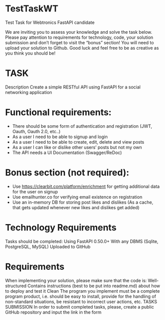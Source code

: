 # TestTaskWT

Test Task for Webtronics FastAPI candidate

 We are inviting you to assess your knowledge and solve the task below. Please pay attention to 
 requirements for technology, code, your solution submission and don’t forget to visit the “bonus” section! 
 You will need to upload your solution to Github. Good luck and feel free to be as creative as you think 
 you should be!
 
# TASK

Description
	Create a simple RESTful API using FastAPI for a social networking application
 
# Functional requirements:

- There should be some form of authentication and registration (JWT, Oauth, Oauth 2.0, etc..)
- As a user I need to be able to signup and login
- As a user I need to be able to create, edit, delete and view posts
- As a user I can like or dislike other users’ posts but not my own 
- The API needs a UI Documentation (Swagger/ReDoc)

# Bonus section (not required):

- Use https://clearbit.com/platform/enrichment for getting additional data for the user on signup
- Use emailhunter.co for verifying email existence on registration
- Use an in-memory DB for storing post likes and dislikes (As a cache, that gets updated whenever 
new likes and dislikes get added) 

# Technology Requirements

Tasks should be completed:
Using FastAPI 0.50.0+
With any DBMS (Sqlite, PostgreSQL, MySQL)
Uploaded to GitHub

# Requirements

When implementing your solution, please make sure that the code is:
Well-structured
Contains instructions (best to be put into readme.md) about how to deploy and test it
Clean
The program you implement must be a complete program product, i.e. should be easy to install, provide for the handling of non-standard situations, be resistant to incorrect user actions, etc.
TASKS SUBMISSION
In order to submit completed tasks, please, create a public GitHub repository and input the link in the form
